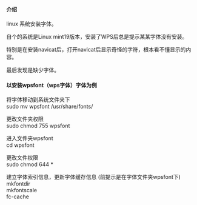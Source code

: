 #### 介绍
linux 系统安装字体。

自个的系统是Linux mint19版本，安装了WPS后总是提示某某字体没有安装。

特别是在安装navicat后，打开navicat后显示奇怪的字符，根本看不懂显示的内容。

最后发现是缺少字体。

#### 以安装wpsfont（wps字体）字体为例
将字体移动到系统文件夹下  
sudo mv  wpsfont /usr/share/fonts/  

更改文件夹权限  
sudo chmod 755 wpsfont   

进入文件夹wpsfont  
cd wpsfont 

更改文件权限   
sudo chmod 644 *  

建立字体索引信息，更新字体缓存信息
(前提示是在字体文件夹wpsfont下)   
mkfontdir  
mkfontscale   
fc-cache 